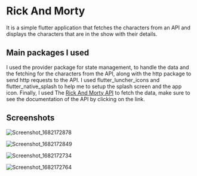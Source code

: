 # Rick And Morty 

It is a simple flutter application that fetches the characters from an API and displays the characters that are in the show with their details.

## Main packages I used 

I used the provider package for state management, to handle the data and the fetching for the characters from the API, along with the http package to send http requests to the API. I used flutter_luncher_icons and flutter_native_splash to help me to setup the splash screen and the app icon. Finally, I used The [Rick And Morty API](https://rickandmortyapi.com/documentation) to fetch the data, make sure to see the documentation of the API by clicking on the link. 

## Screenshots

![Screenshot_1682172878](https://user-images.githubusercontent.com/70327788/234089000-b2b61c75-d4ee-4939-82eb-d497a0477c55.png)





![Screenshot_1682172849](https://user-images.githubusercontent.com/70327788/234089138-c1be2244-12e9-4c00-96c0-ca105095c519.png)



![Screenshot_1682172734](https://user-images.githubusercontent.com/70327788/234089270-c898b6f0-04e1-484a-8f50-a07ba9016a6b.png)



![Screenshot_1682172764](https://user-images.githubusercontent.com/70327788/234089972-499c7623-051e-4ab6-a87a-25e29ce1a87d.png)


